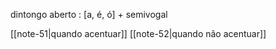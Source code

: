 dintongo aberto : [a, é, ó] + semivogal

[[note-51|quando acentuar]]
[[note-52|quando não acentuar]]